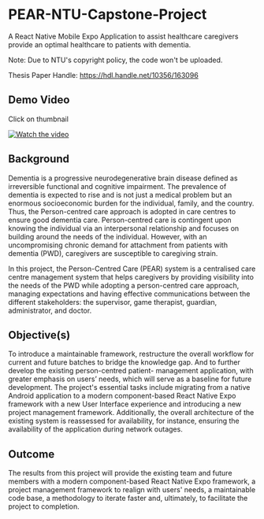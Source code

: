 # PEAR-NTU-Capstone-Project
A React Native Mobile Expo Application to assist healthcare caregivers provide an optimal healthcare to patients with dementia.

Note: Due to NTU's copyright policy, the code won't be uploaded.

Thesis Paper Handle: https://hdl.handle.net/10356/163096

## Demo Video
Click on thumbnail

[![Watch the video](https://img.youtube.com/vi/gxIxJxHBjwU/default.jpg)](https://youtu.be/gxIxJxHBjwU)


## Background
Dementia is a progressive neurodegenerative brain disease defined as irreversible functional and cognitive impairment. The prevalence of dementia is expected to rise and is not just a medical problem but an enormous socioeconomic burden for the individual, family, and the country. Thus, the Person-centred care approach is adopted in care centres to ensure good dementia care. Person-centred care is contingent upon knowing the individual via an interpersonal relationship and focuses on building around the needs of the individual. However, with an uncompromising chronic demand for attachment from patients with dementia (PWD), caregivers are susceptible to caregiving strain. 

In this project, the Person-Centred Care (PEAR) system is a centralised care centre management system that helps caregivers by providing visibility into the needs of the PWD while adopting a person-centred care approach, managing expectations and having effective communications between the different stakeholders: the supervisor, game therapist, guardian, administrator, and doctor.

## Objective(s)
To introduce a maintainable framework, restructure the overall workflow for current and future batches to bridge the knowledge gap. And to further develop the existing person-centred patient- management application, with greater emphasis on users’ needs, which will serve as a baseline for future development. The project's essential tasks include migrating from a native Android application to a modern component-based React Native Expo framework with a new User Interface experience and introducing a new project management framework. Additionally, the overall architecture of the existing system is reassessed for availability, for instance, ensuring the availability of the application during network outages.

## Outcome
The results from this project will provide the existing team and future members with a modern component-based React Native Expo framework, a project management framework to realign with users' needs, a maintainable code base, a methodology to iterate faster and, ultimately, to facilitate the project to completion.







